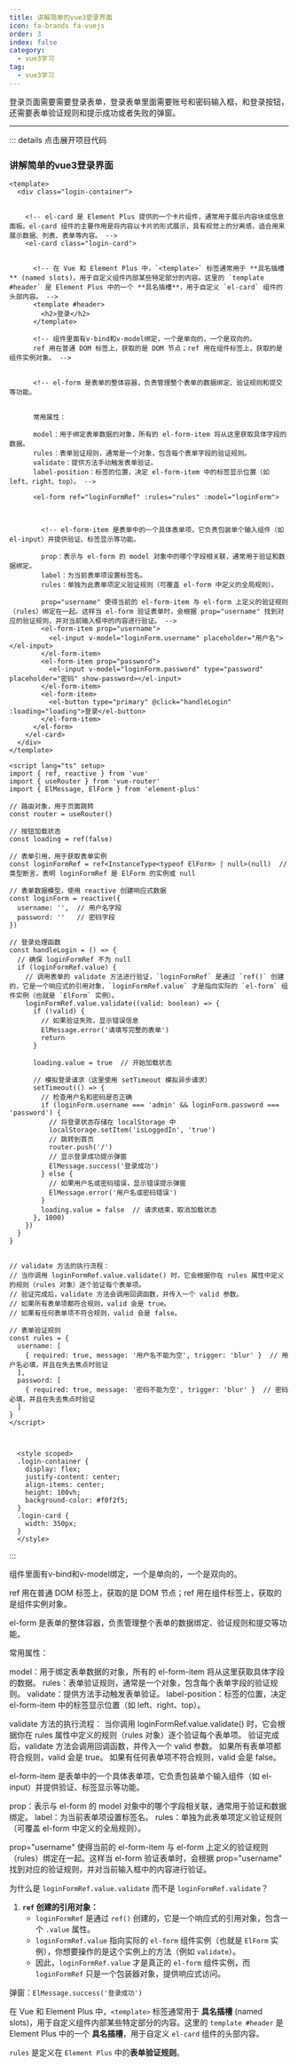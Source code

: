 ```yaml
---
title: 讲解简单的vue3登录界面
icon: fa-brands fa-vuejs
order: 3
index: false
category:
  - vue3学习
tag:
  - vue3学习
---
```






登录页面需要需要登录表单，登录表单里面需要账号和密码输入框，和登录按钮，还需要表单验证规则和提示成功或者失败的弹窗。

------



::: details 点击展开项目代码

### 讲解简单的vue3登录界面

```vue
<template>
  <div class="login-container">


    <!-- el-card 是 Element Plus 提供的一个卡片组件，通常用于展示内容块或信息面板。el-card 组件的主要作用是将内容以卡片的形式展示，具有视觉上的分离感，适合用来展示数据、列表、表单等内容。 -->
    <el-card class="login-card">


      <!-- 在 Vue 和 Element Plus 中，`<template>` 标签通常用于 **具名插槽** (named slots)，用于自定义组件内部某些特定部分的内容。这里的 `template #header` 是 Element Plus 中的一个 **具名插槽**，用于自定义 `el-card` 组件的头部内容。 -->
      <template #header>
        <h2>登录</h2>
      </template>

      <!-- 组件里面有v-bind和v-model绑定，一个是单向的，一个是双向的。
      ref 用在普通 DOM 标签上，获取的是 DOM 节点；ref 用在组件标签上，获取的是组件实例对象。 -->


      <!-- el-form 是表单的整体容器，负责管理整个表单的数据绑定、验证规则和提交等功能。


      常用属性：

      model：用于绑定表单数据的对象，所有的 el-form-item 将从这里获取具体字段的数据。
      rules：表单验证规则，通常是一个对象，包含每个表单字段的验证规则。
      validate：提供方法手动触发表单验证。
      label-position：标签的位置，决定 el-form-item 中的标签显示位置（如 left、right、top）。 -->

      <el-form ref="loginFormRef" :rules="rules" :model="loginForm">



        <!-- el-form-item 是表单中的一个具体表单项，它负责包装单个输入组件（如 el-input）并提供验证、标签显示等功能。

        prop：表示与 el-form 的 model 对象中的哪个字段相关联，通常用于验证和数据绑定。
        label：为当前表单项设置标签名。
        rules：单独为此表单项定义验证规则（可覆盖 el-form 中定义的全局规则）。

        prop="username" 使得当前的 el-form-item 与 el-form 上定义的验证规则（rules）绑定在一起。这样当 el-form 验证表单时，会根据 prop="username" 找到对应的验证规则，并对当前输入框中的内容进行验证。 -->
        <el-form-item prop="username">
          <el-input v-model="loginForm.username" placeholder="用户名"></el-input>
        </el-form-item>
        <el-form-item prop="password">
          <el-input v-model="loginForm.password" type="password" placeholder="密码" show-password></el-input>
        </el-form-item>
        <el-form-item>
          <el-button type="primary" @click="handleLogin" :loading="loading">登录</el-button>
        </el-form-item>
      </el-form>
    </el-card>
  </div>
</template>

<script lang="ts" setup>
import { ref, reactive } from 'vue'
import { useRouter } from 'vue-router'
import { ElMessage, ElForm } from 'element-plus'

// 路由对象，用于页面跳转
const router = useRouter()

// 按钮加载状态
const loading = ref(false)

// 表单引用，用于获取表单实例
const loginFormRef = ref<InstanceType<typeof ElForm> | null>(null)  // 类型断言，表明 loginFormRef 是 ElForm 的实例或 null

// 表单数据模型，使用 reactive 创建响应式数据
const loginForm = reactive({
  username: '',  // 用户名字段
  password: ''   // 密码字段
})

// 登录处理函数
const handleLogin = () => {
  // 确保 loginFormRef 不为 null
  if (loginFormRef.value) {
    // 调用表单的 validate 方法进行验证，`loginFormRef` 是通过 `ref()` 创建的，它是一个响应式的引用对象，`loginFormRef.value` 才是指向实际的 `el-form` 组件实例（也就是 `ElForm` 实例）。
    loginFormRef.value.validate((valid: boolean) => {
      if (!valid) {
        // 如果验证失败，显示错误信息
        ElMessage.error('请填写完整的表单')
        return
      }
      
      loading.value = true  // 开始加载状态

      // 模拟登录请求（这里使用 setTimeout 模拟异步请求）
      setTimeout(() => {
        // 检查用户名和密码是否正确
        if (loginForm.username === 'admin' && loginForm.password === 'password') {
          // 将登录状态存储在 localStorage 中
          localStorage.setItem('isLoggedIn', 'true')
          // 跳转到首页
          router.push('/')
          // 显示登录成功提示弹窗
          ElMessage.success('登录成功')
        } else {
          // 如果用户名或密码错误，显示错误提示弹窗
          ElMessage.error('用户名或密码错误')
        }
        loading.value = false  // 请求结束，取消加载状态
      }, 1000)
    })
  }
}


// validate 方法的执行流程：
// 当你调用 loginFormRef.value.validate() 时，它会根据你在 rules 属性中定义的规则（rules 对象）逐个验证每个表单项。
// 验证完成后，validate 方法会调用回调函数，并传入一个 valid 参数。
// 如果所有表单项都符合规则，valid 会是 true。
// 如果有任何表单项不符合规则，valid 会是 false。

// 表单验证规则
const rules = {
  username: [
    { required: true, message: '用户名不能为空', trigger: 'blur' }  // 用户名必填，并且在失去焦点时验证
  ],
  password: [
    { required: true, message: '密码不能为空', trigger: 'blur' }  // 密码必填，并且在失去焦点时验证
  ]
}
</script>


  
  <style scoped>
  .login-container {
    display: flex;
    justify-content: center;
    align-items: center;
    height: 100vh;
    background-color: #f0f2f5;
  }
  .login-card {
    width: 350px;
  }
  </style>
```

:::









组件里面有v-bind和v-model绑定，一个是单向的，一个是双向的。

ref 用在普通 DOM 标签上，获取的是 DOM 节点；ref 用在组件标签上，获取的是组件实例对象。

el-form 是表单的整体容器，负责管理整个表单的数据绑定、验证规则和提交等功能。


常用属性：

model：用于绑定表单数据的对象，所有的 el-form-item 将从这里获取具体字段的数据。
rules：表单验证规则，通常是一个对象，包含每个表单字段的验证规则。
validate：提供方法手动触发表单验证。
label-position：标签的位置，决定 el-form-item 中的标签显示位置（如 left、right、top）。

validate 方法的执行流程：
当你调用 loginFormRef.value.validate() 时，它会根据你在 rules 属性中定义的规则（rules 对象）逐个验证每个表单项。
验证完成后，validate 方法会调用回调函数，并传入一个 valid 参数。
如果所有表单项都符合规则，valid 会是 true。
如果有任何表单项不符合规则，valid 会是 false。

el-form-item 是表单中的一个具体表单项，它负责包装单个输入组件（如 el-input）并提供验证、标签显示等功能。

prop：表示与 el-form 的 model 对象中的哪个字段相关联，通常用于验证和数据绑定。
label：为当前表单项设置标签名。
rules：单独为此表单项定义验证规则（可覆盖 el-form 中定义的全局规则）。

prop="username" 使得当前的 el-form-item 与 el-form 上定义的验证规则（rules）绑定在一起。这样当 el-form 验证表单时，会根据 prop="username" 找到对应的验证规则，并对当前输入框中的内容进行验证。





为什么是 `loginFormRef.value.validate` 而不是 `loginFormRef.validate`？

1. **`ref` 创建的引用对象：**
   - `loginFormRef` 是通过 `ref()` 创建的，它是一个响应式的引用对象，包含一个 `.value` 属性。
   - `loginFormRef.value` 指向实际的 `el-form` 组件实例（也就是 `ElForm` 实例），你想要操作的是这个实例上的方法（例如 `validate`）。
   - 因此，`loginFormRef.value` 才是真正的 `el-form` 组件实例，而 `loginFormRef` 只是一个包装器对象，提供响应式访问。





弹窗：`ElMessage.success('登录成功')`



在 Vue 和 Element Plus 中，`<template>` 标签通常用于 **具名插槽** (named slots)，用于自定义组件内部某些特定部分的内容。这里的 `template #header` 是 Element Plus 中的一个 **具名插槽**，用于自定义 `el-card` 组件的头部内容。



`rules` 是定义在 `Element Plus` 中的**表单验证规则**。